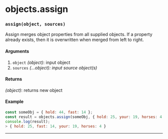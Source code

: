 # objects.assign

<!-- div class="doc-container" -->

<!-- div -->


<!-- div -->

<h3 id="assignobject-sources"><code>assign(object, sources)</code></h3>

Assign merges object properties from all supplied objects. If a property
already exists, then it is overwritten when merged from left to right.

#### Arguments
1. `object` *(object)*: input object
2. `sources` *(...object): input source object(s)*

#### Returns
*(object)*: returns new object

#### Example
```js
const someObj = { hold: 44, fast: 14 };
const result = objects.assign(someObj, { hold: 25, your: 19, horses: 4 });
console.log(result);
> { hold: 25, fast: 14, your: 19, horses: 4 }
```
---

<!-- /div -->

<!-- /div -->

<!-- /div -->
